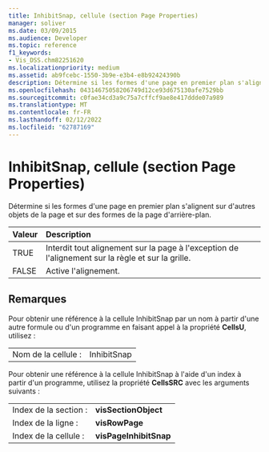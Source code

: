 ```yaml
---
title: InhibitSnap, cellule (section Page Properties)
manager: soliver
ms.date: 03/09/2015
ms.audience: Developer
ms.topic: reference
f1_keywords:
- Vis_DSS.chm82251620
ms.localizationpriority: medium
ms.assetid: ab9fcebc-1550-3b9e-e3b4-e8b92424390b
description: Détermine si les formes d'une page en premier plan s'alignent sur d'autres objets de la page et sur des formes de la page d'arrière-plan.
ms.openlocfilehash: 04314675058206749d12ce93d675130afe7529bb
ms.sourcegitcommit: c0fae34cd3a9c75a7cffcf9ae8e417ddde07a989
ms.translationtype: MT
ms.contentlocale: fr-FR
ms.lasthandoff: 02/12/2022
ms.locfileid: "62787169"
---
```

# <a name="inhibitsnap-cell-page-properties-section"></a>InhibitSnap, cellule (section Page Properties)

Détermine si les formes d'une page en premier plan s'alignent sur d'autres objets de la page et sur des formes de la page d'arrière-plan.
  
|**Valeur**|**Description**|
|:-----|:-----|
| TRUE  <br/> | Interdit tout alignement sur la page à l'exception de l'alignement sur la règle et sur la grille. |
| FALSE  <br/> | Active l'alignement. |
   
## <a name="remarks"></a>Remarques

Pour obtenir une référence à la cellule InhibitSnap par un nom à partir d'une autre formule ou d'un programme en faisant appel à la propriété **CellsU**, utilisez : 
  
|||
|:-----|:-----|
| Nom de la cellule :  <br/> | InhibitSnap  <br/> |
   
Pour obtenir une référence à la cellule InhibitSnap à l'aide d'un index à partir d'un programme, utilisez la propriété **CellsSRC** avec les arguments suivants : 
  
|||
|:-----|:-----|
| Index de la section :  <br/> |**visSectionObject** <br/> |
| Index de la ligne :  <br/> |**visRowPage** <br/> |
| Index de la cellule :  <br/> |**visPageInhibitSnap** <br/> |
   

